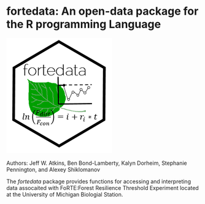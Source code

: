 # fortedata: An open-data package for the R programming Language

![](./vignettes/forte_hex.png)



Authors: Jeff W. Atkins, Ben Bond-Lamberty, Kalyn Dorheim, Stephanie Pennington, and Alexey Shiklomanov

The *fortedata* package provides functions for accessing and interpreting data assocaited with FoRTE:Forest Resilience Threshold Experiment located at the University of Michigan Biologial Station. 
